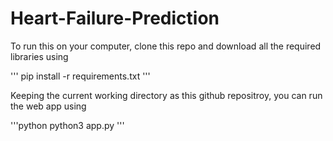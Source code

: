 # Heart-Failure-Prediction
To run this on your computer, clone this repo and download all the required libraries using

'''
pip install -r requirements.txt
'''

Keeping the current working directory as this github repositroy, you can run the web app using

'''python
python3 app.py
'''
